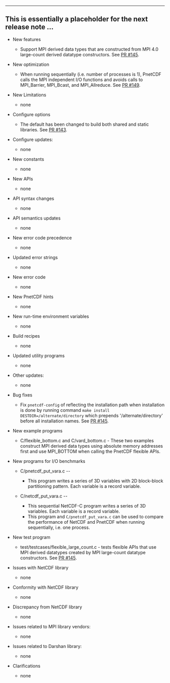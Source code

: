 ------------------------------------------------------------------------------
This is essentially a placeholder for the next release note ...
------------------------------------------------------------------------------

* New features
  + Support MPI derived data types that are constructed from MPI 4.0 large-count
    derived datatype constructors.
    See [PR #145](https://github.com/Parallel-NetCDF/PnetCDF/pull/145).

* New optimization
  + When running sequentially (i.e. number of processes is 1), PnetCDF calls
    the MPI independent I/O functions and avoids calls to MPI_Barrier,
    MPI_Bcast, and MPI_Allreduce.
    See [PR #149](https://github.com/Parallel-NetCDF/PnetCDF/pull/149).

* New Limitations
  + none

* Configure options
  + The default has been changed to build both shared and static libraries.
    See [PR #143](https://github.com/Parallel-NetCDF/PnetCDF/pull/143).

* Configure updates:
  + none

* New constants
  + none

* New APIs
  + none

* API syntax changes
  + none

* API semantics updates
  + none

* New error code precedence
  + none

* Updated error strings
  + none

* New error code
  + none

* New PnetCDF hints
  + none

* New run-time environment variables
  + none

* Build recipes
  + none

* Updated utility programs
  + none

* Other updates:
  + none

* Bug fixes
  + Fix `pnetcdf-config` of reflecting the installation path when installation
    is done by running command `make install DESTDIR=/alternate/directory`
    which prepends '/alternate/directory' before all installation names.
    See [PR #145](https://github.com/Parallel-NetCDF/PnetCDF/pull/154).

* New example programs
  + C/flexible_bottom.c and C/vard_bottom.c - These two examples construct MPI
    derived data types using absolute memory addresses first and use MPI_BOTTOM
    when calling the PnetCDF flexible APIs.

* New programs for I/O benchmarks
  + C/pnetcdf_put_vara.c --
    * This program writes a series of 3D variables with 2D block-block
      partitioning pattern. Each variable is a record variable.

  + C/netcdf_put_vara.c --
    * This sequential NetCDF-C program writes a series of 3D variables. Each
      variable is a record variable.
    * This program and `C/pnetcdf_put_vara.c` can be used to compare the
      performance of NetCDF and PnetCDF when running sequentially, i.e. one
      process.

* New test program
  + test/testcases/flexible_large_count.c - tests flexible APIs that use MPI
    derived datatypes created by MPI large-count datatype constructors.
    See [PR #145](https://github.com/Parallel-NetCDF/PnetCDF/pull/145).

* Issues with NetCDF library
  + none

* Conformity with NetCDF library
  + none

* Discrepancy from NetCDF library
  + none

* Issues related to MPI library vendors:
  + none

* Issues related to Darshan library:
  + none

* Clarifications
  + none

